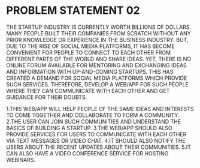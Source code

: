 # PROBLEM STATEMENT 02

THE STARTUP INDUSTRY IS CURRENTLY WORTH BILLIONS OF
DOLLARS. MANY PEOPLE BUILT THEIR COMPANIES FROM
SCRATCH WITHOUT ANY PRIOR KNOWLEDGE OR EXPERIENCE
IN THE BUSINESS INDUSTRY. BUT, DUE TO THE RISE OF SOCIAL
MEDIA PLATFORMS, IT HAS BECOME CONVENIENT FOR PEOPLE
TO CONNECT TO EACH OTHER FROM DIFFERENT PARTS OF THE
WORLD AND SHARE IDEAS. YET, THERE IS NO ONLINE FORUM
AVAILABLE FOR MENTORING AND EXCHANGING IDEAS AND
INFORMATION WITH UP-AND-COMING STARTUPS. THIS HAS
CREATED A DEMAND FOR SOCIAL MEDIA PLATFORMS WHICH
PROVIDE SUCH SERVICES.
THEREFORE, DEVELOP A WEB/APP FOR SUCH PEOPLE WHERE
THEY CAN COMMUNICATE WITH EACH OTHER AND GET
GUIDANCE FOR THEIR DOUBTS.


1.THIS WEB/APP WILL HELP PEOPLE OF THE SAME IDEAS AND
INTERESTS TO COME TOGETHER AND COLLABORATE TO
FORM A COMMUNITY.
2.THE USER CAN JOIN SUCH COMMUNITIES AND
UNDERSTAND THE BASICS OF BUILDING A STARTUP.
3.THE WEB/APP SHOULD ALSO PROVIDE SERVICES FOR USERS
TO COMMUNICATE WITH EACH OTHER VIA TEXT MESSAGES
OR VIDEO CHAT.
4.IT SHOULD ALSO NOTIFY THE USERS ABOUT THE RECENT
UPDATES ABOUT THEIR COMMUNITIES.
5.IT CAN ALSO HAVE A VIDEO CONFERENCE SERVICE FOR
HOSTING WEBINARS.
